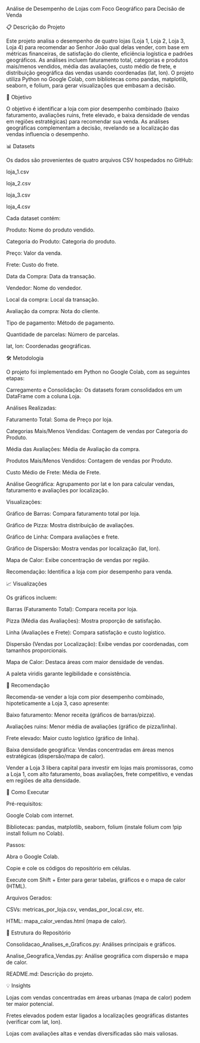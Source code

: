 Análise de Desempenho de Lojas com Foco Geográfico para Decisão de Venda

📋 Descrição do Projeto

Este projeto analisa o desempenho de quatro lojas (Loja 1, Loja 2, Loja 3, Loja 4) para recomendar ao Senhor João qual delas vender, com base em métricas financeiras, de satisfação do cliente, eficiência logística e padrões geográficos. As análises incluem faturamento total, categorias e produtos mais/menos vendidos, média das avaliações, custo médio de frete, e distribuição geográfica das vendas usando coordenadas (lat, lon). O projeto utiliza Python no Google Colab, com bibliotecas como pandas, matplotlib, seaborn, e folium, para gerar visualizações que embasam a decisão.

🎯 Objetivo

O objetivo é identificar a loja com pior desempenho combinado (baixo faturamento, avaliações ruins, frete elevado, e baixa densidade de vendas em regiões estratégicas) para recomendar sua venda. As análises geográficas complementam a decisão, revelando se a localização das vendas influencia o desempenho.

📊 Datasets

Os dados são provenientes de quatro arquivos CSV hospedados no GitHub:





loja_1.csv



loja_2.csv



loja_3.csv



loja_4.csv

Cada dataset contém:





Produto: Nome do produto vendido.



Categoria do Produto: Categoria do produto.



Preço: Valor da venda.



Frete: Custo do frete.



Data da Compra: Data da transação.



Vendedor: Nome do vendedor.



Local da compra: Local da transação.



Avaliação da compra: Nota do cliente.



Tipo de pagamento: Método de pagamento.



Quantidade de parcelas: Número de parcelas.



lat, lon: Coordenadas geográficas.

🛠️ Metodologia

O projeto foi implementado em Python no Google Colab, com as seguintes etapas:





Carregamento e Consolidação: Os datasets foram consolidados em um DataFrame com a coluna Loja.



Análises Realizadas:





Faturamento Total: Soma de Preço por loja.



Categorias Mais/Menos Vendidas: Contagem de vendas por Categoria do Produto.



Média das Avaliações: Média de Avaliação da compra.



Produtos Mais/Menos Vendidos: Contagem de vendas por Produto.



Custo Médio de Frete: Média de Frete.



Análise Geográfica: Agrupamento por lat e lon para calcular vendas, faturamento e avaliações por localização.



Visualizações:





Gráfico de Barras: Compara faturamento total por loja.



Gráfico de Pizza: Mostra distribuição de avaliações.



Gráfico de Linha: Compara avaliações e frete.



Gráfico de Dispersão: Mostra vendas por localização (lat, lon).



Mapa de Calor: Exibe concentração de vendas por região.



Recomendação: Identifica a loja com pior desempenho para venda.

📈 Visualizações

Os gráficos incluem:





Barras (Faturamento Total): Compara receita por loja.



Pizza (Média das Avaliações): Mostra proporção de satisfação.



Linha (Avaliações e Frete): Compara satisfação e custo logístico.



Dispersão (Vendas por Localização): Exibe vendas por coordenadas, com tamanhos proporcionais.



Mapa de Calor: Destaca áreas com maior densidade de vendas.

A paleta viridis garante legibilidade e consistência.

📝 Recomendação

Recomenda-se vender a loja com pior desempenho combinado, hipoteticamente a Loja 3, caso apresente:





Baixo faturamento: Menor receita (gráficos de barras/pizza).



Avaliações ruins: Menor média de avaliações (gráfico de pizza/linha).



Frete elevado: Maior custo logístico (gráfico de linha).



Baixa densidade geográfica: Vendas concentradas em áreas menos estratégicas (dispersão/mapa de calor).

Vender a Loja 3 libera capital para investir em lojas mais promissoras, como a Loja 1, com alto faturamento, boas avaliações, frete competitivo, e vendas em regiões de alta densidade.

🚀 Como Executar





Pré-requisitos:





Google Colab com internet.



Bibliotecas: pandas, matplotlib, seaborn, folium (instale folium com !pip install folium no Colab).



Passos:





Abra o Google Colab.



Copie e cole os códigos do repositório em células.



Execute com Shift + Enter para gerar tabelas, gráficos e o mapa de calor (HTML).



Arquivos Gerados:





CSVs: metricas_por_loja.csv, vendas_por_local.csv, etc.



HTML: mapa_calor_vendas.html (mapa de calor).

📂 Estrutura do Repositório





Consolidacao_Analises_e_Graficos.py: Análises principais e gráficos.



Analise_Geografica_Vendas.py: Análise geográfica com dispersão e mapa de calor.



README.md: Descrição do projeto.

💡 Insights





Lojas com vendas concentradas em áreas urbanas (mapa de calor) podem ter maior potencial.



Fretes elevados podem estar ligados a localizações geográficas distantes (verificar com lat, lon).



Lojas com avaliações altas e vendas diversificadas são mais valiosas.
